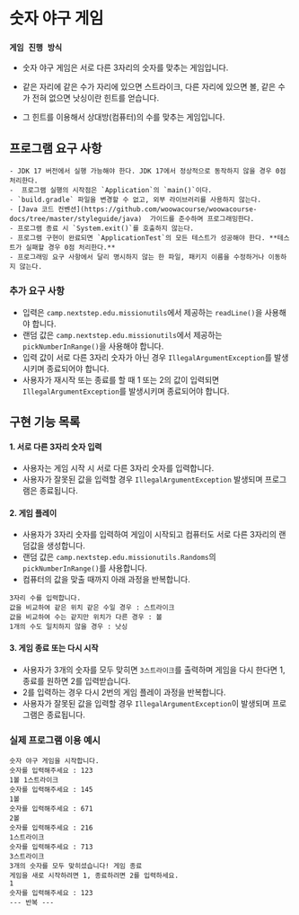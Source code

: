 # 숫자 야구 게임
### `게임 진행 방식`
- 숫자 야구 게임은 서로 다른 3자리의 숫자를 맞추는 게임입니다.

- 같은 자리에 같은 수가 자리에 있으면 스트라이크, 다른 자리에 있으면 볼, 같은 수가 전혀 없으면 낫싱이란 힌트를 얻습니다.

- 그 힌트를 이용해서 상대방(컴퓨터)의 수를 맞추는 게임입니다.

## 프로그램 요구 사항
```
- JDK 17 버전에서 실행 가능해야 한다. JDK 17에서 정상적으로 동작하지 않을 경우 0점 처리한다.
-  프로그램 실행의 시작점은 `Application`의 `main()`이다.
- `build.gradle` 파일을 변경할 수 없고, 외부 라이브러리를 사용하지 않는다.
- [Java 코드 컨벤션](https://github.com/woowacourse/woowacourse-docs/tree/master/styleguide/java)  가이드를 준수하며 프로그래밍한다.
- 프로그램 종료 시 `System.exit()`를 호출하지 않는다.
- 프로그램 구현이 완료되면 `ApplicationTest`의 모든 테스트가 성공해야 한다. **테스트가 실패할 경우 0점 처리한다.**
- 프로그래밍 요구 사항에서 달리 명시하지 않는 한 파일, 패키지 이름을 수정하거나 이동하지 않는다.
```
### 추가 요구 사항
- 입력은 `camp.nextstep.edu.missionutils`에서 제공하는 `readLine()`을 사용해야 합니다.
- 랜덤 값은 `camp.nextstep.edu.missionutils`에서 제공하는 `pickNumberInRange()`을 사용해야 합니다.
- 입력 값이 서로 다른 3자리 숫자가 아닌 경우 `IllegalArgumentException`를 발생시키며 종료되어야 합니다.
- 사용자가 재시작 또는 종료를 할 때 1 또는 2의 값이 입력되면 `IllegalArgumentException`를 발생시키며 종료되어야 합니다.


## 구현 기능 목록
#### 1. 서로 다른 3자리 숫자 입력
- 사용자는 게임 시작 시 서로 다른 3자리 숫자를 입력합니다.
- 사용자가 잘못된 값을 입력할 경우 `IllegalArgumentException` 발생되며 프로그램은 종료됩니다.

#### 2. 게임 플레이
- 사용자가 3자리 숫자를 입력하여 게임이 시작되고 컴퓨터도 서로 다른 3자리의 랜덤값을 생성합니다.
- 랜덤 값은 `camp.nextstep.edu.missionutils.Randoms`의 `pickNumberInRange()`를 사용합니다.
- 컴퓨터의 값을 맞출 때까지 아래 과정을 반복합니다.

```
3자리 수를 입력합니다.
값을 비교하여 같은 위치 같은 수일 경우 : 스트라이크
값을 비교하여 수는 같지만 위치가 다른 경우 : 볼
1개의 수도 일치하지 않을 경우 : 낫싱
```

#### 3. 게임 종료 또는 다시 시작
- 사용자가 3개의 숫자를 모두 맞히면 `3스트라이크`를 출력하며 게임을 다시 한다면 1, 종료를 원하면 2를 입력받습니다.
- 2를 입력하는 경우 다시 2번의 게임 플레이 과정을 반복합니다.
- 사용자가 잘못된 값을 입력할 경우 `IllegalArgumentException`이 발생되며 프로그램은 종료됩니다. 


### 실제 프로그램 이용 예시

```
숫자 야구 게임을 시작합니다.
숫자를 입력해주세요 : 123
1볼 1스트라이크
숫자를 입력해주세요 : 145
1볼
숫자를 입력해주세요 : 671
2볼
숫자를 입력해주세요 : 216
1스트라이크
숫자를 입력해주세요 : 713
3스트라이크
3개의 숫자를 모두 맞히셨습니다! 게임 종료
게임을 새로 시작하려면 1, 종료하려면 2를 입력하세요.
1
숫자를 입력해주세요 : 123
--- 반복 ---
```